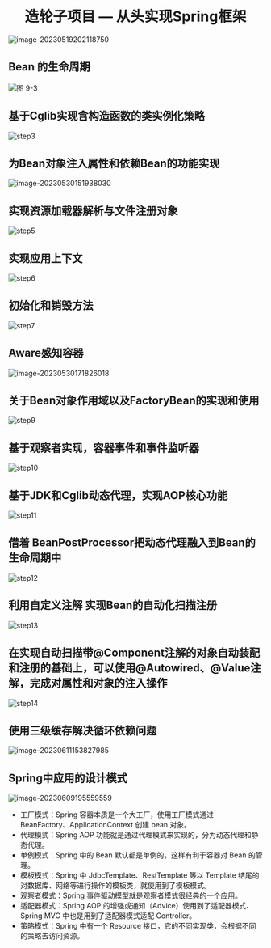 <h1 align="center">
  造轮子项目 — 从头实现Spring框架
</h1>

![image-20230519202118750](https://javablog-image.oss-cn-hangzhou.aliyuncs.com/blog/image-20230519202118750.png)

## Bean 的生命周期

![图 9-3](https://javablog-image.oss-cn-hangzhou.aliyuncs.com/blog/spring-9-03.png)

## 基于Cglib实现含构造函数的类实例化策略

![step3](https://javablog-image.oss-cn-hangzhou.aliyuncs.com/blog/step3.png)

## 为Bean对象注入属性和依赖Bean的功能实现

![image-20230530151938030](https://javablog-image.oss-cn-hangzhou.aliyuncs.com/blog/image-20230530151938030.png)

## 实现资源加载器解析与文件注册对象

![step5](https://javablog-image.oss-cn-hangzhou.aliyuncs.com/blog/step5.png)

## 实现应用上下文

![step6](https://javablog-image.oss-cn-hangzhou.aliyuncs.com/blog/step6.png)

## 初始化和销毁方法

![step7](https://javablog-image.oss-cn-hangzhou.aliyuncs.com/blog/step7.png)

## Aware感知容器

![image-20230530171826018](https://javablog-image.oss-cn-hangzhou.aliyuncs.com/blog/image-20230530171826018.png)

## 关于Bean对象作用域以及FactoryBean的实现和使用

![step9](https://javablog-image.oss-cn-hangzhou.aliyuncs.com/blog/step9.png)

## 基于观察者实现，容器事件和事件监听器

![step10](https://javablog-image.oss-cn-hangzhou.aliyuncs.com/blog/step10.png)

## 基于JDK和Cglib动态代理，实现AOP核心功能

![step11](https://javablog-image.oss-cn-hangzhou.aliyuncs.com/blog/step11.png)

## 借着 BeanPostProcessor把动态代理融入到Bean的生命周期中

![step12](https://javablog-image.oss-cn-hangzhou.aliyuncs.com/blog/step12.png)


## 利用自定义注解 实现Bean的自动化扫描注册

![step13](https://javablog-image.oss-cn-hangzhou.aliyuncs.com/blog/step13.png)

## 在实现自动扫描带@Component注解的对象自动装配和注册的基础上，可以使用@Autowired、@Value注解，完成对属性和对象的注入操作

![step14](https://javablog-image.oss-cn-hangzhou.aliyuncs.com/blog/step14.png)

## 使用三级缓存解决循环依赖问题

![image-20230611153827985](https://javablog-image.oss-cn-hangzhou.aliyuncs.com/blog/image-20230611153827985.png)

## Spring中应用的设计模式

 ![image-20230609195559559](https://javablog-image.oss-cn-hangzhou.aliyuncs.com/blog/image-20230609195559559.png)

- 工厂模式：Spring 容器本质是一个大工厂，使用工厂模式通过 BeanFactory、ApplicationContext 创建 bean 对象。
- 代理模式：Spring AOP 功能就是通过代理模式来实现的，分为动态代理和静态代理。
- 单例模式：Spring 中的 Bean 默认都是单例的，这样有利于容器对 Bean 的管理。
- 模板模式：Spring 中 JdbcTemplate、RestTemplate 等以 Template 结尾的对数据库、网络等进行操作的模板类，就使用到了模板模式。
- 观察者模式：Spring 事件驱动模型就是观察者模式很经典的一个应用。
- 适配器模式：Spring AOP 的增强或通知（Advice）使用到了适配器模式、Spring MVC 中也是用到了适配器模式适配 Controller。
- 策略模式：Spring 中有一个 Resource 接口，它的不同实现类，会根据不同的策略去访问资源。

